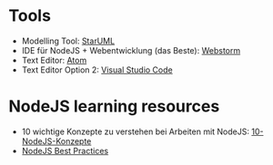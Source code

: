 
# Tools  
* Modelling Tool: [StarUML](http://staruml.io/)
* IDE für NodeJS + Webentwicklung (das Beste): [Webstorm](https://www.jetbrains.com/webstorm/)
* Text Editor: [Atom](https://atom.io/)
* Text Editor Option 2: [Visual Studio Code](https://code.visualstudio.com/)

# NodeJS learning resources
* 10 wichtige Konzepte zu verstehen bei Arbeiten mit NodeJS: [10-NodeJS-Konzepte](https://www.infoworld.com/article/3196070/node-js/10-javascript-concepts-nodejs-programmers-must-master.html) 
* [NodeJS Best Practices](https://github.com/i0natan/nodebestpractices)
